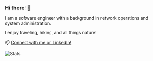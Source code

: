 ### Hi there! 👋

I am a software engineer with a background in network operations and system administration. 

I enjoy traveling, hiking, and all things nature! 

📫 [Connect with me on LinkedIn!](https://www.linkedin.com/in/farjadfazli)

<!--
**farjadfazli/farjadfazli** is a ✨ _special_ ✨ repository because its `README.md` (this file) appears on your GitHub profile.

Here are some ideas to get you started:

- 🔭 I’m currently working on setting up my GitHub README.
- 🌱 I’m currently learning how to set up my GitHub README.
- 👯 I’m looking to collaborate on setting up my GitHub README.
- 🤔 I’m looking for help with setting up my GitHub README.
- 💬 Ask me about my GitHub README.
- 📫 Connect with me on LinkedIn!
- 😄 Pronouns: He/Him
- ⚡ Fun fact: 
-->

![Stats](https://github-readme-stats.vercel.app/api?username=farjadfazli&show_icons=true&count_private=true%22%20align=%22center&hide=stars,issues)
